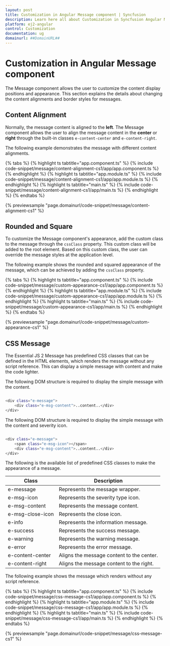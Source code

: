 ```yaml
---
layout: post
title: Customization in Angular Message component | Syncfusion
description: Learn here all about Customization in Syncfusion Angular Message component of Syncfusion Essential JS 2 and more.
platform: ej2-angular
control: Customization 
documentation: ug
domainurl: ##DomainURL##
---
```


# Customization in Angular Message component

The Message component allows the user to customize the content display positions and appearance. This section explains the details about changing the content alignments and border styles for messages.

## Content Alignment

Normally, the message content is aligned to the **left**. The Message component allows the user to align the message content in the **center** or **right** through the built-in classes `e-content-center` and `e-content-right`.

The following example demonstrates the message with different content alignments.

{% tabs %}
{% highlight ts tabtitle="app.component.ts" %}
{% include code-snippet/message/content-alignment-cs1/app/app.component.ts %}
{% endhighlight %}
{% highlight ts tabtitle="app.module.ts" %}
{% include code-snippet/message/content-alignment-cs1/app/app.module.ts %}
{% endhighlight %}
{% highlight ts tabtitle="main.ts" %}
{% include code-snippet/message/content-alignment-cs1/app/main.ts %}
{% endhighlight %}
{% endtabs %}
  
{% previewsample "page.domainurl/code-snippet/message/content-alignment-cs1" %}

## Rounded and Square

To customize the Message component's appearance, add the custom class to the message through the `cssClass` property. This custom class will be added to the root element. Based on this custom class, the user can override the message styles at the application level.

The following example shows the rounded and squared appearance of the message, which can be achieved by adding the `cssClass` property.

{% tabs %}
{% highlight ts tabtitle="app.component.ts" %}
{% include code-snippet/message/custom-appearance-cs1/app/app.component.ts %}
{% endhighlight %}
{% highlight ts tabtitle="app.module.ts" %}
{% include code-snippet/message/custom-appearance-cs1/app/app.module.ts %}
{% endhighlight %}
{% highlight ts tabtitle="main.ts" %}
{% include code-snippet/message/custom-appearance-cs1/app/main.ts %}
{% endhighlight %}
{% endtabs %}
  
{% previewsample "page.domainurl/code-snippet/message/custom-appearance-cs1" %}

## CSS Message

The Essential JS 2 Message has predefined CSS classes that can be defined in the HTML elements, which renders the message without any script reference. This can display a simple message with content and make the code lighter.

The following DOM structure is required to display the simple message with the content.

```bash

<div class="e-message">
    <div class="e-msg-content">..content..</div>
</div>

```

The following DOM structure is required to display the simple message with the content and severity icon.

```bash

<div class="e-message">
    <span class="e-msg-icon"></span>
    <div class="e-msg-content">..content..</div>
</div>

```

The following is the available list of predefined CSS classes to make the appearance of a message.

| Class | Description |
| -------- | -------- |
| e-message | Represents the message wrapper. |
| e-msg-icon | Represents the severity type icon. |
| e-msg-content | Represents the message content. |
| e-msg-close-icon | Represents the close icon. |
| e-info | Represents the information message. |
| e-success | Represents the success message. |
| e-warning | Represents the warning message. |
| e-error | Represents the error message. |
| e-content-center | Aligns the message content to the center. |
| e-content-right | Aligns the message content to the right. |

The following example shows the message which renders without any script reference.

{% tabs %}
{% highlight ts tabtitle="app.component.ts" %}
{% include code-snippet/message/css-message-cs1/app/app.component.ts %}
{% endhighlight %}
{% highlight ts tabtitle="app.module.ts" %}
{% include code-snippet/message/css-message-cs1/app/app.module.ts %}
{% endhighlight %}
{% highlight ts tabtitle="main.ts" %}
{% include code-snippet/message/css-message-cs1/app/main.ts %}
{% endhighlight %}
{% endtabs %}
  
{% previewsample "page.domainurl/code-snippet/message/css-message-cs1" %}